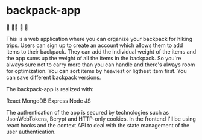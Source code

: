 # backpack-app 

:school_satchel: :hiking_boot::hiking_boot: :evergreen_tree: :deciduous_tree:

This is a web application where you can organize your backpack for hiking trips.
Users can sign up to create an account which allows them to add items to their backpack.
They can add the individual weight of the items and the app sums up the weight of all the items in the backpack.
So you're always sure not to carry more than you can handle and there's always room for optimization.
You can sort items by heaviest or ligthest item first.
You can save different backpack versions.

The backpack-app is realized with:

React
MongoDB
Express
Node JS


The authentication of the app is secured by technologies such as JsonWebTokens, Bcrypt and HTTP-only cookies.
In the frontend I'll be using react hooks and the context API to deal with the state management of the user authentication.
